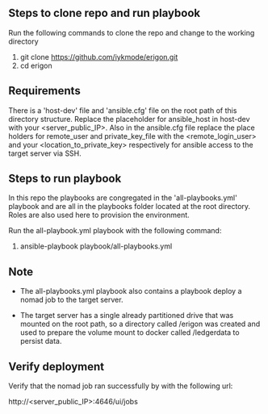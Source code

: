 
## Steps to clone repo and run playbook
Run the following commands to clone the repo and change to the working directory
1. git clone https://github.com/iykmode/erigon.git
2. cd erigon 

## Requirements
There is a 'host-dev' file and 'ansible.cfg' file on the root path of this directory structure.
Replace the placeholder for ansible_host in host-dev with your <server_public_IP>.
Also in the ansible.cfg file replace the place holders for remote_user and private_key_file with the <remote_login_user> and your <location_to_private_key> respectively for ansible access to the target server via SSH.

## Steps to run playbook

In this repo the playbooks are congregated in the 'all-playbooks.yml' playbook and are all in the playbooks folder located at the root directory. Roles are also used here to provision the environment.

Run the all-playbook.yml playbook with the following command:

1. ansible-playbook playbook/all-playbooks.yml 

## Note
- The all-playbooks.yml playbook also contains a playbook deploy a nomad job to the target server.

- The target server has a single already partitioned drive that was mounted on the root path, so a directory called /erigon was created and used to prepare the volume mount to docker called /ledgerdata to persist data. 
 
## Verify deployment
Verify that the nomad job ran successfully by with the following url:

http://<server_public_IP>:4646/ui/jobs

